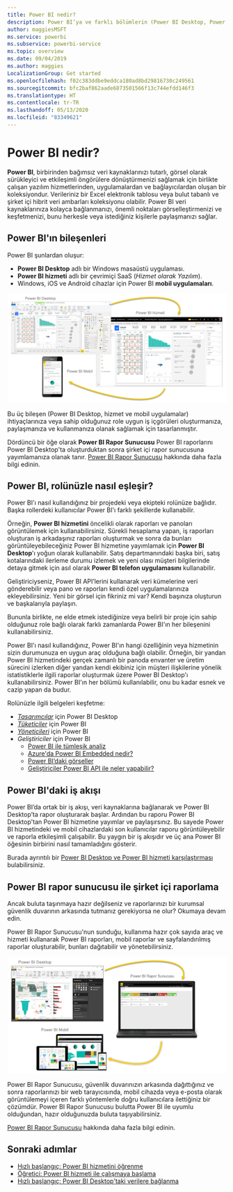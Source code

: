 ```yaml
---
title: Power BI nedir?
description: Power BI’ya ve farklı bölümlerin (Power BI Desktop, Power BI hizmeti, Power BI mobil, Rapor Sunucusu ve Power BI Embedded) birbirine uyumuna genel bakış.
author: maggiesMSFT
ms.service: powerbi
ms.subservice: powerbi-service
ms.topic: overview
ms.date: 09/04/2019
ms.author: maggies
LocalizationGroup: Get started
ms.openlocfilehash: f02c383ddbe9eddca180ad8bd29816730c249561
ms.sourcegitcommit: bfc2baf862aade6873501566f13c744efdd146f3
ms.translationtype: HT
ms.contentlocale: tr-TR
ms.lasthandoff: 05/13/2020
ms.locfileid: "83349621"
---
```

# <a name="what-is-power-bi"></a>Power BI nedir?
**Power BI**, birbirinden bağımsız veri kaynaklarınızı tutarlı, görsel olarak sürükleyici ve etkileşimli öngörülere dönüştürmenizi sağlamak için birlikte çalışan yazılım hizmetlerinden, uygulamalardan ve bağlayıcılardan oluşan bir koleksiyondur. Verileriniz bir Excel elektronik tablosu veya bulut tabanlı ve şirket içi hibrit veri ambarları koleksiyonu olabilir. Power BI veri kaynaklarınıza kolayca bağlanmanızı, önemli noktaları görselleştirmenizi ve keşfetmenizi, bunu herkesle veya istediğiniz kişilerle paylaşmanızı sağlar.

## <a name="the-parts-of-power-bi"></a>Power BI'ın bileşenleri
Power BI şunlardan oluşur: 
- **Power BI Desktop** adlı bir Windows masaüstü uygulaması.
- **Power BI hizmeti** adlı bir çevrimiçi SaaS (*Hizmet olarak Yazılım*). 
- Windows, iOS ve Android cihazlar için Power BI **mobil uygulamaları**.

![Power BI Desktop, hizmet, mobil](media/power-bi-overview/power-bi-overview-blocks.png)

Bu üç bileşen (Power BI Desktop, hizmet ve mobil uygulamalar) ihtiyaçlarınıza veya sahip olduğunuz role uygun iş içgörüleri oluşturmanıza, paylaşmanıza ve kullanmanıza olanak sağlamak için tasarlanmıştır.

Dördüncü bir öğe olarak **Power BI Rapor Sunucusu** Power BI raporlarını Power BI Desktop'ta oluşturduktan sonra şirket içi rapor sunucusuna yayımlamanıza olanak tanır. [Power BI Rapor Sunucusu](#on-premises-reporting-with-power-bi-report-server) hakkında daha fazla bilgi edinin.

## <a name="how-power-bi-matches-your-role"></a>Power BI, rolünüzle nasıl eşleşir?
Power BI'ı nasıl kullandığınız bir projedeki veya ekipteki rolünüze bağlıdır. Başka rollerdeki kullanıcılar Power BI'ı farklı şekillerde kullanabilir.

Örneğin, **Power BI hizmetini** öncelikli olarak raporları ve panoları görüntülemek için kullanabilirsiniz. Sürekli hesaplama yapan, iş raporları oluşturan iş arkadaşınız raporları oluşturmak ve sonra da bunları görüntüleyebileceğiniz Power BI hizmetine yayımlamak için **Power BI Desktop**'ı yoğun olarak kullanabilir. Satış departmanındaki başka biri, satış kotalarındaki ilerleme durumu izlemek ve yeni olası müşteri bilgilerinde detaya gitmek için asıl olarak **Power BI telefon uygulamasını** kullanabilir.

Geliştiriciyseniz, Power BI API’lerini kullanarak veri kümelerine veri gönderebilir veya pano ve raporları kendi özel uygulamalarınıza ekleyebilirsiniz. Yeni bir görsel için fikriniz mi var? Kendi başınıza oluşturun ve başkalarıyla paylaşın.  

Bununla birlikte, ne elde etmek istediğinize veya belirli bir proje için sahip olduğunuz role bağlı olarak farklı zamanlarda Power BI'ın her bileşenini kullanabilirsiniz.

Power BI'ı nasıl kullandığınız, Power BI'ın hangi özelliğinin veya hizmetinin sizin durumunuza en uygun araç olduğuna bağlı olabilir. Örneğin, bir yandan Power BI hizmetindeki gerçek zamanlı bir panoda envanter ve üretim sürecini izlerken diğer yandan kendi ekibiniz için müşteri ilişkilerine yönelik istatistiklerle ilgili raporlar oluşturmak üzere Power BI Desktop'ı kullanabilirsiniz. Power BI'ın her bölümü kullanılabilir, onu bu kadar esnek ve cazip yapan da budur.

Rolünüzle ilgili belgeleri keşfetme:
- [*Tasarımcılar*](desktop-what-is-desktop.md) için Power BI Desktop
- [*Tüketiciler*](../consumer/end-user-consumer.md) için Power BI
- [*Yöneticileri*](../admin/service-admin-administering-power-bi-in-your-organization.md) için Power BI
- *Geliştiriciler* için Power BI
    * [Power BI ile tümleşik analiz](../developer/embedded/embedding.md)
    * [Azure'da Power BI Embedded nedir?](../developer/embedded/azure-pbie-what-is-power-bi-embedded.md)
    * [Power BI’daki görseller](../developer/visuals/power-bi-custom-visuals.md)
    * [Geliştiriciler Power BI API ile neler yapabilir?](../developer/automation/overview-of-power-bi-rest-api.md)

## <a name="the-flow-of-work-in-power-bi"></a>Power BI'daki iş akışı
Power BI’da ortak bir iş akışı, veri kaynaklarına bağlanarak ve Power BI Desktop’ta rapor oluşturarak başlar. Ardından bu raporu Power BI Desktop'tan Power BI hizmetine yayımlar ve paylaşırsınız. Bu sayede Power BI hizmetindeki ve mobil cihazlardaki son kullanıcılar raporu görüntüleyebilir ve raporla etkileşimli çalışabilir.
Bu yaygın bir iş akışıdır ve üç ana Power BI öğesinin birbirini nasıl tamamladığını gösterir.

Burada ayrıntılı bir [Power BI Desktop ve Power BI hizmeti karşılaştırması](../fundamentals/service-service-vs-desktop.md) bulabilirsiniz.

## <a name="on-premises-reporting-with-power-bi-report-server"></a>Power BI rapor sunucusu ile şirket içi raporlama

Ancak buluta taşınmaya hazır değilseniz ve raporlarınızı bir kurumsal güvenlik duvarının arkasında tutmanız gerekiyorsa ne olur?  Okumaya devam edin.

Power BI Rapor Sunucusu'nun sunduğu, kullanıma hazır çok sayıda araç ve hizmeti kullanarak Power BI raporları, mobil raporlar ve sayfalandırılmış raporlar oluşturabilir, bunları dağıtabilir ve yönetebilirsiniz.

![şirket içi diyagramı](media/power-bi-overview/power-bi-report-server2.png)

Power BI Rapor Sunucusu, güvenlik duvarınızın arkasında dağıttığınız ve sonra raporlarınızı bir web tarayıcısında, mobil cihazda veya e-posta olarak görüntülemeyi içeren farklı yöntemlerle doğru kullanıcılara ilettiğiniz bir çözümdür. Power BI Rapor Sunucusu bulutta Power BI ile uyumlu olduğundan, hazır olduğunuzda buluta taşıyabilirsiniz. 

[Power BI Rapor Sunucusu](../report-server/get-started.md) hakkında daha fazla bilgi edinin.

## <a name="next-steps"></a>Sonraki adımlar
- [Hızlı başlangıç: Power BI hizmetini öğrenme](../service-the-new-power-bi-experience.md)   
- [Öğretici: Power BI hizmeti ile çalışmaya başlama](service-get-started.md)
- [Hızlı başlangıç: Power BI Desktop'taki verilere bağlanma](../connect-data/desktop-quickstart-connect-to-data.md)
